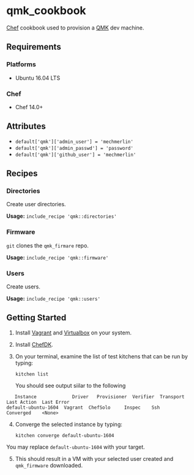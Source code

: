 # qmk_cookbook

[Chef](https://www.chef.io/) cookbook used to provision a [QMK](https://qmk.fm/) dev machine. 

## Requirements

### Platforms

- Ubuntu 16.04 LTS

### Chef

- Chef 14.0+

## Attributes

- `default['qmk']['admin_user'] = 'mechmerlin'`
- `default['qmk']['admin_passwd'] = 'password'`
- `default['qmk']['github_user'] = 'mechmerlin'`

## Recipes

### Directories

Create user directories. 

**Usage:** `include_recipe 'qmk::directories'`

### Firmware

`git` clones the `qmk_firmare` repo.

**Usage:** `include_recipe 'qmk::firmware'`

### Users

Create users.

**Usage:** `include_recipe 'qmk::users'`

## Getting Started

1. Install [Vagrant](https://www.vagrantup.com/downloads.html) and [Virtualbox](https://www.virtualbox.org/wiki/Downloads) on your system. 

2. Install [ChefDK](https://downloads.chef.io/chefdk/3.3.23).

3. On your terminal, examine the list of test kitchens that can be run by typing:

    ```
    kitchen list
    ```

    You should see output siilar to the following
 ```
    Instance             Driver   Provisioner  Verifier  Transport  Last Action  Last Error
default-ubuntu-1604  Vagrant  ChefSolo     Inspec    Ssh        Converged    <None>

```

4. Converge the selected instance by typing:

    ```
    kitchen converge default-ubuntu-1604
    ```
You may replace `default-ubuntu-1604` with your target. 

5. This should result in a VM with your selected user created and `qmk_firmware` downloaded. 


